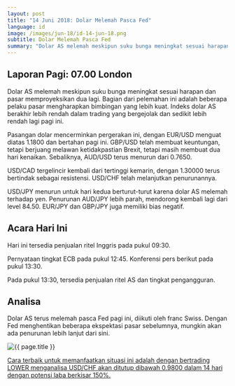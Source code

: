 ```yaml
---
layout: post
title: "14 Juni 2018: Dolar Melemah Pasca Fed"
language: id
image: /images/jun-18/id-14-jun-18.png
subtitle: Dolar Melemah Pasca Fed
summary: "Dolar AS melemah meskipun suku bunga meningkat sesuai harapan dan pasar memproyeksikan dua lagi. Bagian dari pelemahan ini adalah beberapa pelaku pasar mengharapkan bimbingan yang lebih kuat. Indeks dolar AS berakhir lebih rendah dalam trading yang bergejolak dan sedikit lebih rendah lagi pagi ini"
---
```

## Laporan Pagi: 07.00 London

Dolar AS melemah meskipun suku bunga meningkat sesuai harapan dan pasar memproyeksikan dua lagi. Bagian dari pelemahan ini adalah beberapa pelaku pasar mengharapkan bimbingan yang lebih kuat. Indeks dolar AS berakhir lebih rendah dalam trading yang bergejolak dan sedikit lebih rendah lagi pagi ini.

Pasangan dolar mencerminkan pergerakan ini, dengan EUR/USD menguat diatas 1.1800 dan bertahan pagi ini. GBP/USD telah membuat keuntungan, tetapi berjuang melawan ketidakpastian Brexit, tetapi masih membuat dua hari kenaikan. Sebaliknya, AUD/USD terus menurun dari 0.7650.

USD/CAD tergelincir kembali dari tertinggi kemarin, dengan 1.30000 terus bertindak sebagai resistensi. USD/CHF telah melanjutkan penurunannya.

USD/JPY menurun untuk hari kedua berturut-turut karena dolar AS melemah terhadap yen. Penurunan AUD/JPY lebih parah, mendorong kembali lagi dari level 84.50. EUR/JPY dan GBP/JPY juga memiliki bias negatif.

## Acara Hari Ini

Hari ini tersedia penjualan ritel Inggris pada pukul 09:30.

Pernyataan tingkat ECB pada pukul 12:45. Konferensi pers berikut pada pukul 13:30.

Pada pukul 13:30, tersedia penjualan ritel AS dan tingkat pengangguran.

## Analisa

Dolar AS terus melemah pasca Fed pagi ini, diikuti oleh franc Swiss. Dengan Fed menghentikan beberapa ekspektasi pasar sebelumnya, mungkin akan ada penurunan lebih lanjut dari sini.

<img src="{{ site.url }}/images/jun-18/id-14-jun-18.png" alt="{{ page.title }}" title="{{ page.title }}">

<a href="%LINK%%currency=USD&market=forex&underlying=frxUSDCHF&formname=higherlower&duration_amount=14&duration_units=d&amount=10&amount_type=stake&expiry_type=duration&barrier=0.9800" target="_blank" rel="noopener noreferrer nofollow">Cara terbaik untuk memanfaatkan situasi ini adalah dengan bertrading LOWER menganalisa USD/CHF akan ditutup dibawah 0.9800 dalam 14 hari dengan potensi laba berkisar 150%.</a>
